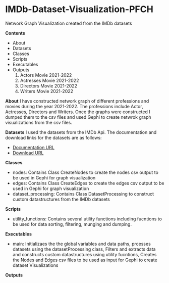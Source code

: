 # IMDb-Dataset-Visualization-PFCH
Network Graph Visualization created from the IMDb datasets

**Contents**
- About
- Datasets
- Classes
- Scripts
- Executables
- Outputs
  1. Actors Movie 2021-2022
  2. Actresses Movie 2021-2022
  3. Directors Movie 2021-2022
  4. Writers Movie 2021-2022

**About**
I have constructed network graph of different professions and movies during the
year 2021-2022. The professions include Actor, Actresses, Directors and Writers.
Once the graphs were constructed I dumped them to the csv files and used Gephi
to create netwrok graph visualizations from the csv files.

**Datasets**
I used the datasets from the IMDb Api. The documentation and download links for
the datasets are as follows:
- [Documentation URL](https://www.imdb.com/interfaces/)
- [Download URL](https://datasets.imdbws.com)

**Classes**
- nodes: Contains Class CreateNodes to create the nodes csv output to be used in Gephi for graph visualization
- edges: Contains Class CreateEdges to create the edges csv output to be used in Gephi for graph visualization
- dataset_processing: Contains Class DatasetProcessing to construct custom datastructures from the IMDb datasets  

**Scripts**
- utility_functions: Contains several utility functions including fucntions to be used for data sorting, filtering, munging and dumping. 

**Executables**
- main: Initializaes the the global variables and data paths, prcesses datasets using the datasetProcessing class, Filters and extracts data and constructs custom datastructures using utility fucntions, Creates the Nodes and Edges csv files to be used as input for Gephi to create dataset Visualizations

**Outputs**
